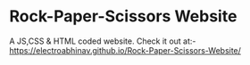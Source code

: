 # Rock-Paper-Scissors Website
A JS,CSS & HTML coded website.
Check it out at:-
https://electroabhinav.github.io/Rock-Paper-Scissors-Website/
